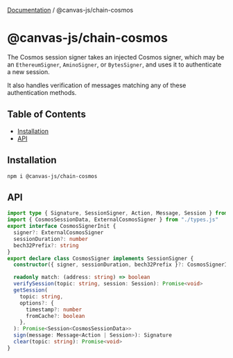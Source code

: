 [Documentation](../../packages.md) / @canvas-js/chain-cosmos

# @canvas-js/chain-cosmos

The Cosmos session signer takes an injected Cosmos signer, which may be an `EthereumSigner`, `AminoSigner`, or `BytesSigner`, and uses it to authenticate a new session.

It also handles verification of messages matching any of these authentication methods.

## Table of Contents

- [Installation](#installation)
- [API](#api)

## Installation

```
npm i @canvas-js/chain-cosmos
```

## API

```ts
import type { Signature, SessionSigner, Action, Message, Session } from "@canvas-js/interfaces"
import { CosmosSessionData, ExternalCosmosSigner } from "./types.js"
export interface CosmosSignerInit {
  signer?: ExternalCosmosSigner
  sessionDuration?: number
  bech32Prefix?: string
}
export declare class CosmosSigner implements SessionSigner {
  constructor({ signer, sessionDuration, bech32Prefix }?: CosmosSignerInit)

  readonly match: (address: string) => boolean
  verifySession(topic: string, session: Session): Promise<void>
  getSession(
    topic: string,
    options?: {
      timestamp?: number
      fromCache?: boolean
    },
  ): Promise<Session<CosmosSessionData>>
  sign(message: Message<Action | Session>): Signature
  clear(topic: string): Promise<void>
}
```
